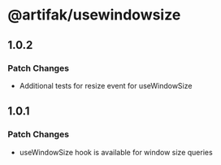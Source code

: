 # @artifak/usewindowsize

## 1.0.2

### Patch Changes

- Additional tests for resize event for useWindowSize

## 1.0.1

### Patch Changes

- useWindowSize hook is available for window size queries
